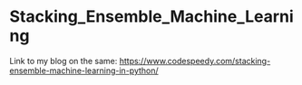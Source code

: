 # Stacking_Ensemble_Machine_Learning
Link to my blog on the same: https://www.codespeedy.com/stacking-ensemble-machine-learning-in-python/

